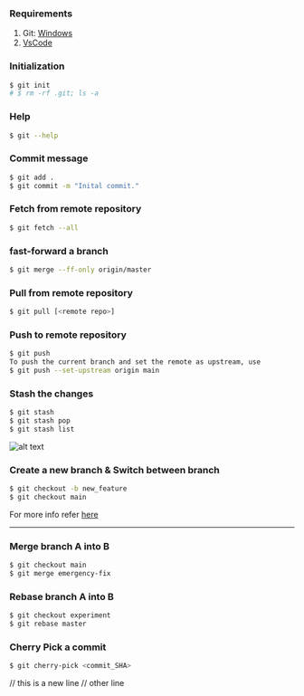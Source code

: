 ### Requirements

1. Git: [Windows]()
2. [VsCode](https://code.visualstudio.com/download)

### Initialization

```bash
$ git init
# $ rm -rf .git; ls -a
```

### Help

```bash
$ git --help
```

### Commit message

```bash
$ git add .
$ git commit -m "Inital commit."
```

### Fetch from remote repository

```bash
$ git fetch --all
```

### fast-forward a branch

```bash
$ git merge --ff-only origin/master
```

### Pull from remote repository

```bash
$ git pull [<remote repo>]
```

### Push to remote repository

```bash
$ git push
To push the current branch and set the remote as upstream, use
$ git push --set-upstream origin main
```

### Stash the changes

```bash
$ git stash
$ git stash pop
$ git stash list
```

![alt text](https://miro.medium.com/max/1372/1*diRLm1S5hkVoh5qeArND0Q.png)

### Create a new branch & Switch between branch

```bash
$ git checkout -b new_feature
$ git checkout main
```

For more info refer [here](https://www.atlassian.com/git/tutorials/syncing)

<hr/>

### Merge branch A into B

```bash
$ git checkout main
$ git merge emergency-fix
```

### Rebase branch A into B

```bash
$ git checkout experiment
$ git rebase master
```

### Cherry Pick a commit

```bash
$ git cherry-pick <commit_SHA>
```

// this is a new line
// other line
